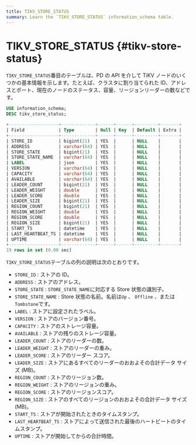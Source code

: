 ```yaml
---
title: TIKV_STORE_STATUS
summary: Learn the `TIKV_STORE_STATUS` information_schema table.
---
```


# TIKV_STORE_STATUS {#tikv-store-status}

`TIKV_STORE_STATUS`番目のテーブルは、PD の API を介して TiKV ノードのいくつかの基本情報を示します。たとえば、クラスタに割り当てられた ID、アドレスとポート、現在のノードのステータス、容量、リージョンリーダーの数などです。


```sql
USE information_schema;
DESC tikv_store_status;
```

```sql
+-------------------+-------------+------+------+---------+-------+
| Field             | Type        | Null | Key  | Default | Extra |
+-------------------+-------------+------+------+---------+-------+
| STORE_ID          | bigint(21)  | YES  |      | NULL    |       |
| ADDRESS           | varchar(64) | YES  |      | NULL    |       |
| STORE_STATE       | bigint(21)  | YES  |      | NULL    |       |
| STORE_STATE_NAME  | varchar(64) | YES  |      | NULL    |       |
| LABEL             | json        | YES  |      | NULL    |       |
| VERSION           | varchar(64) | YES  |      | NULL    |       |
| CAPACITY          | varchar(64) | YES  |      | NULL    |       |
| AVAILABLE         | varchar(64) | YES  |      | NULL    |       |
| LEADER_COUNT      | bigint(21)  | YES  |      | NULL    |       |
| LEADER_WEIGHT     | double      | YES  |      | NULL    |       |
| LEADER_SCORE      | double      | YES  |      | NULL    |       |
| LEADER_SIZE       | bigint(21)  | YES  |      | NULL    |       |
| REGION_COUNT      | bigint(21)  | YES  |      | NULL    |       |
| REGION_WEIGHT     | double      | YES  |      | NULL    |       |
| REGION_SCORE      | double      | YES  |      | NULL    |       |
| REGION_SIZE       | bigint(21)  | YES  |      | NULL    |       |
| START_TS          | datetime    | YES  |      | NULL    |       |
| LAST_HEARTBEAT_TS | datetime    | YES  |      | NULL    |       |
| UPTIME            | varchar(64) | YES  |      | NULL    |       |
+-------------------+-------------+------+------+---------+-------+
19 rows in set (0.00 sec)
```

`TIKV_STORE_STATUS`テーブルの列の説明は次のとおりです。

-   `STORE_ID` : ストアの ID。
-   `ADDRESS` : ストアのアドレス。
-   `STORE_STATE` : `STORE_STATE_NAME`に対応する Store 状態の識別子。
-   `STORE_STATE_NAME` : Store 状態の名前。名前は`Up` 、 `Offline` 、または`Tombstone`です。
-   `LABEL` : ストアに設定されたラベル。
-   `VERSION` : ストアのバージョン番号。
-   `CAPACITY` : ストアのストレージ容量。
-   `AVAILABLE` : ストアの残りのストレージ容量。
-   `LEADER_COUNT` : ストアのリーダーの数。
-   `LEADER_WEIGHT` : ストアのリーダーの重み。
-   `LEADER_SCORE` : ストアのリーダー スコア。
-   `LEADER_SIZE` : ストアにあるすべてのリーダーのおおよその合計データ サイズ (MB)。
-   `REGION_COUNT` : ストアのリージョン数。
-   `REGION_WEIGHT` : ストアのリージョンの重み。
-   `REGION_SCORE` : ストアのリージョンスコア。
-   `REGION_SIZE` : ストアのすべてのリージョンのおおよその合計データ サイズ (MB)。
-   `START_TS` : ストアが開始されたときのタイムスタンプ。
-   `LAST_HEARTBEAT_TS` : ストアによって送信された最後のハートビートのタイムスタンプ。
-   `UPTIME` : ストアが開始してからの合計時間。
